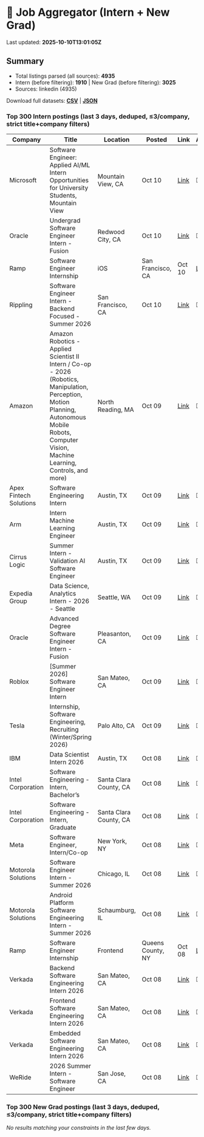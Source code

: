 # 🔎 Job Aggregator (Intern + New Grad)

Last updated: **2025-10-10T13:01:05Z**

## Summary
- Total listings parsed (all sources): **4935**
- Intern (before filtering): **1910** | New Grad (before filtering): **3025**
- Sources: linkedin (4935)

Download full datasets: **[CSV](data/jobs.csv)** | **[JSON](data/jobs.json)**

### Top 300 Intern postings (last 3 days, deduped, ≤3/company, strict title+company filters)
| Company | Title | Location | Posted | Link | Applied |
|---|---|---|---|---|---|
| Microsoft | Software Engineer: Applied AI/ML Intern Opportunities for University Students, Mountain View | Mountain View, CA | Oct 10 | [Link](https://www.linkedin.com/jobs/view/software-engineer-applied-ai-ml-intern-opportunities-for-university-students-mountain-view-at-microsoft-4306820127?position=9&pageNum=5&refId=%2B7c5EdUNcg%2FHzcx52C%2BECg%3D%3D&trackingId=vv32Y1oQ4WTrnHRW71bVkw%3D%3D) | ☐ |
| Oracle | Undergrad Software Engineer Intern - Fusion | Redwood City, CA | Oct 10 | [Link](https://www.linkedin.com/jobs/view/undergrad-software-engineer-intern-fusion-at-oracle-4289868044?position=2&pageNum=2&refId=QDqf%2BeNyx6gojyMwNVbmiA%3D%3D&trackingId=bNB1zwN37Dk1q5MrwCJzuQ%3D%3D) | ☐ |
| Ramp | Software Engineer Internship | iOS | San Francisco, CA | Oct 10 | [Link](https://www.linkedin.com/jobs/view/software-engineer-internship-ios-at-ramp-4281667864?position=1&pageNum=5&refId=Kub4BQWZzeOTYwFpLCJdKg%3D%3D&trackingId=fhub7WQa6Xy2ebRHIJZIuA%3D%3D) | ☐ |
| Rippling | Software Engineer Intern - Backend Focused - Summer 2026 | San Francisco, CA | Oct 10 | [Link](https://www.linkedin.com/jobs/view/software-engineer-intern-backend-focused-summer-2026-at-rippling-4098512522?position=9&pageNum=2&refId=QDqf%2BeNyx6gojyMwNVbmiA%3D%3D&trackingId=Rpeii3w34yPSBlihhEDROA%3D%3D) | ☐ |
| Amazon | Amazon Robotics - Applied Scientist II Intern / Co-op - 2026 (Robotics, Manipulation, Perception, Motion Planning, Autonomous Mobile Robots, Computer Vision, Machine Learning, Controls, and more) | North Reading, MA | Oct 09 | [Link](https://www.linkedin.com/jobs/view/amazon-robotics-applied-scientist-ii-intern-co-op-2026-robotics-manipulation-perception-motion-planning-autonomous-mobile-robots-computer-vision-machine-learning-controls-and-more-at-amazon-4312502660?position=9&pageNum=7&refId=TqRlk49IlGBAkHv%2Fg7%2BCAg%3D%3D&trackingId=lsIfHfBTArikRXklyD%2BLmA%3D%3D) | ☐ |
| Apex Fintech Solutions | Software Engineering Intern | Austin, TX | Oct 09 | [Link](https://www.linkedin.com/jobs/view/software-engineering-intern-at-apex-fintech-solutions-4302237430?position=2&pageNum=2&refId=PWsmeLgjnNfqULybEQnKvg%3D%3D&trackingId=lJXiNYVqqFRNjckwTMvsUQ%3D%3D) | ☐ |
| Arm | Intern Machine Learning Engineer | Austin, TX | Oct 09 | [Link](https://www.linkedin.com/jobs/view/intern-machine-learning-engineer-at-arm-4312196202?position=10&pageNum=0&refId=YYd4y9cPDYzbwflweneIGw%3D%3D&trackingId=42bYvlAqOslpDFrzHawKww%3D%3D) | ☐ |
| Cirrus Logic | Summer Intern - Validation AI Software Engineer | Austin, TX | Oct 09 | [Link](https://www.linkedin.com/jobs/view/summer-intern-validation-ai-software-engineer-at-cirrus-logic-4301996128?position=9&pageNum=2&refId=PWsmeLgjnNfqULybEQnKvg%3D%3D&trackingId=pJ5tiUwsS6oFI4cPUnS82w%3D%3D) | ☐ |
| Expedia Group | Data Science, Analytics Intern - 2026 - Seattle | Seattle, WA | Oct 09 | [Link](https://www.linkedin.com/jobs/view/data-science-analytics-intern-2026-seattle-at-expedia-group-4312128566?position=1&pageNum=7&refId=zcmuNRTl9y7XvWGWLHqB7g%3D%3D&trackingId=fKh8rJDPyKdwXowZTCwamA%3D%3D) | ☐ |
| Oracle | Advanced Degree Software Engineer Intern - Fusion | Pleasanton, CA | Oct 09 | [Link](https://www.linkedin.com/jobs/view/advanced-degree-software-engineer-intern-fusion-at-oracle-4289859346?position=10&pageNum=7&refId=MMImjAxIuCJxVUqdvT%2FTgw%3D%3D&trackingId=ZoJtwU9jDv4waLuvPVz4Qg%3D%3D) | ☐ |
| Roblox | [Summer 2026] Software Engineer Intern | San Mateo, CA | Oct 09 | [Link](https://www.linkedin.com/jobs/view/summer-2026-software-engineer-intern-at-roblox-4280874820?position=1&pageNum=7&refId=MMImjAxIuCJxVUqdvT%2FTgw%3D%3D&trackingId=zdWLP9C1zeXwHrX9nY8wtg%3D%3D) | ☐ |
| Tesla | Internship, Software Engineering, Recruiting (Winter/Spring 2026) | Palo Alto, CA | Oct 09 | [Link](https://www.linkedin.com/jobs/view/internship-software-engineering-recruiting-winter-spring-2026-at-tesla-4312522642?position=3&pageNum=5&refId=%2B7c5EdUNcg%2FHzcx52C%2BECg%3D%3D&trackingId=XQYIo5jGaR%2BvwxiNUojUFg%3D%3D) | ☐ |
| IBM | Data Scientist Intern 2026 | Austin, TX | Oct 08 | [Link](https://www.linkedin.com/jobs/view/data-scientist-intern-2026-at-ibm-4309507812?position=7&pageNum=0&refId=YYd4y9cPDYzbwflweneIGw%3D%3D&trackingId=67WHeGuKc636HWS7e14ikQ%3D%3D) | ☐ |
| Intel Corporation | Software Engineering -  Intern, Bachelor’s | Santa Clara County, CA | Oct 08 | [Link](https://www.linkedin.com/jobs/view/software-engineering-intern-bachelor%E2%80%99s-at-intel-corporation-4311652663?position=5&pageNum=7&refId=MMImjAxIuCJxVUqdvT%2FTgw%3D%3D&trackingId=ZHeKZ8FlPra%2FUhSwW%2B4ozg%3D%3D) | ☐ |
| Intel Corporation | Software Engineering - Intern, Graduate | Santa Clara County, CA | Oct 08 | [Link](https://www.linkedin.com/jobs/view/software-engineering-intern-graduate-at-intel-corporation-4311658568?position=10&pageNum=7&refId=314yaUPevc8WDfoMyVTjFw%3D%3D&trackingId=d9Pjt4nQI7mrbnJkUOkncQ%3D%3D) | ☐ |
| Meta | Software Engineer, Intern/Co-op | New York, NY | Oct 08 | [Link](https://www.linkedin.com/jobs/view/software-engineer-intern-co-op-at-meta-4299526717?position=5&pageNum=0&refId=DKB3mieok23gYQgI0f4l4A%3D%3D&trackingId=H4NvWw68pg6pgkpZ%2BboQ6A%3D%3D) | ☐ |
| Motorola Solutions | Software Engineer Intern - Summer 2026 | Chicago, IL | Oct 08 | [Link](https://www.linkedin.com/jobs/view/software-engineer-intern-summer-2026-at-motorola-solutions-4311683192?position=9&pageNum=0&refId=buyWNds5SbFZJBp3OuTCsA%3D%3D&trackingId=m3UxNQWYpITCj%2FcOYUnYbw%3D%3D) | ☐ |
| Motorola Solutions | Android Platform Software Engineering Intern - Summer 2026 | Schaumburg, IL | Oct 08 | [Link](https://www.linkedin.com/jobs/view/android-platform-software-engineering-intern-summer-2026-at-motorola-solutions-4311675340?position=10&pageNum=2&refId=b29s%2BO40xgwlj6f3QnOV4A%3D%3D&trackingId=69fr8rf7vBQlWGbm%2FuBDNg%3D%3D) | ☐ |
| Ramp | Software Engineer Internship | Frontend | Queens County, NY | Oct 08 | [Link](https://www.linkedin.com/jobs/view/software-engineer-internship-frontend-at-ramp-4290877582?position=10&pageNum=0&refId=DKB3mieok23gYQgI0f4l4A%3D%3D&trackingId=ixkeSTCZZWatAojkcATWQw%3D%3D) | ☐ |
| Verkada | Backend Software Engineering Intern 2026 | San Mateo, CA | Oct 08 | [Link](https://www.linkedin.com/jobs/view/backend-software-engineering-intern-2026-at-verkada-4291697842?position=5&pageNum=5&refId=Kub4BQWZzeOTYwFpLCJdKg%3D%3D&trackingId=9FtUwPSzcimX2cJrTkT0hQ%3D%3D) | ☐ |
| Verkada | Frontend Software Engineering Intern 2026 | San Mateo, CA | Oct 08 | [Link](https://www.linkedin.com/jobs/view/frontend-software-engineering-intern-2026-at-verkada-4291804030?position=6&pageNum=5&refId=Kub4BQWZzeOTYwFpLCJdKg%3D%3D&trackingId=bNRDWFnFOOo79yuFeX1T8Q%3D%3D) | ☐ |
| Verkada | Embedded Software Engineering Intern 2026 | San Mateo, CA | Oct 08 | [Link](https://www.linkedin.com/jobs/view/embedded-software-engineering-intern-2026-at-verkada-4291801532?position=1&pageNum=5&refId=ku4TGx9BbCzHqi%2Bfhr7d8A%3D%3D&trackingId=xvbfQVp8q4Wx6Dv8e6AiEQ%3D%3D) | ☐ |
| WeRide | 2026 Summer Intern - Software Engineer | San Jose, CA | Oct 08 | [Link](https://www.linkedin.com/jobs/view/2026-summer-intern-software-engineer-at-weride-4311763876?position=1&pageNum=5&refId=SF3fu6uXj6BPqEdTN5s4PQ%3D%3D&trackingId=EY%2Fpyaz0MloafbECKrvgJQ%3D%3D) | ☐ |

### Top 300 New Grad postings (last 3 days, deduped, ≤3/company, strict title+company filters)
_No results matching your constraints in the last few days._
